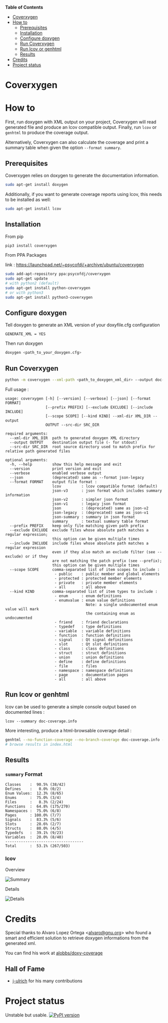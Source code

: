 <!-- markdown-toc start - Don't edit this section. Run M-x markdown-toc-generate-toc again -->
**Table of Contents**

- [Coverxygen](#coverxygen)
- [How to](#how-to)
    - [Prerequisites](#prerequisites)
    - [Installation](#installation)
    - [Configure doxygen](#configure-doxygen)
    - [Run Coverxygen](#run-coverxygen)
    - [Run lcov or genhtml](#run-lcov-or-genhtml)
    - [Results](#results)
- [Credits](#credits)
- [Project status](#project-status)

<!-- markdown-toc end -->

# Coverxygen


# How to

First, run doxygen with XML output on your project, Coverxygen will read generated file and produce an lcov compatible output.
Finally, run `lcov` or `genhtml` to produce the coverage output.

Alternatively, Coverxygen can also calculate the coverage and print a summary table when given the option `--format summary`.

## Prerequisites

Coverxygen relies on doxygen to generate the documentation information.
```bash
sudo apt-get install doxygen
```

Additionally, if you want to generate coverage reports using lcov, this needs to be installed as well:
```bash
sudo apt-get install lcov
```

## Installation

From pip

```bash
pip3 install coverxygen
```
From PPA Packages

link : https://launchpad.net/~psycofdj/+archive/ubuntu/coverxygen
```bash
sudo add-apt-repository ppa:psycofdj/coverxygen
sudo apt-get update
# with python2 (default)
sudo apt-get install python-coverxygen
# or with python3
sudo apt-get install python3-coverxygen
```

## Configure doxygen

Tell doxygen to generate an XML version of your doxyfile.cfg configuration
```
GENERATE_XML = YES
```

Then run doxygen
```bash
doxygen <path_to_your_doxygen.cfg>
```

## Run Coverxygen
```bash
python -m coverxygen --xml-path <path_to_doxygen_xml_dir> --output doc-coverage.info
```

Full usage :
```
usage: coverxygen [-h] [--version] [--verbose] [--json] [--format FORMAT]
                  [--prefix PREFIX] [--exclude EXCLUDE] [--include INCLUDE]
                  [--scope SCOPE] [--kind KIND] --xml-dir XML_DIR --output
                  OUTPUT --src-dir SRC_DIR

required arguments:
  --xml-dir XML_DIR  path to generated doxygen XML directory
  --output OUTPUT    destination output file (- for stdout)
  --src-dir SRC_DIR  root source directory used to match prefix for relative path generated files

optional arguments:
  -h, --help         show this help message and exit
  --version          print version and exit
  --verbose          enabled verbose output
  --json             (deprecated) same as --format json-legacy
  --format FORMAT    output file format : 
                     lcov         : lcov compatible format (default)
                     json-v3      : json format which includes summary information
                     json-v2      : simpler json format
                     json-v1      : legacy json format
                     json         : (deprecated) same as json-v2
                     json-legacy  : (deprecated) same as json-v1
                     json-summary : summary in json format
                     summary      : textual summary table format
  --prefix PREFIX    keep only file matching given path prefix
  --exclude EXCLUDE  exclude files whose absolute path matches a regular expression;
                     this option can be given multiple times
  --include INCLUDE  include files whose absolute path matches a regular expression
                     even if they also match an exclude filter (see --exclude) or if they
                     are not matching the patch prefix (see --prefix);
                     this option can be given multiple times
  --scope SCOPE      comma-separated list of item scopes to include :
                      - public    : public member and global elements
                      - protected : protected member elements
                      - private   : private member elements
                      - all       : all above
  --kind KIND        comma-separated list of item types to include :
                      - enum      : enum definitions
                      - enumvalue : enum value definitions
                                    Note: a single undocumented enum value will mark
                                    the containing enum as undocumented
                      - friend    : friend declarations
                      - typedef   : type definitions
                      - variable  : variable definitions
                      - function  : function definitions
                      - signal    : Qt signal definitions
                      - slot      : Qt slot definitions
                      - class     : class definitions
                      - struct    : struct definitions
                      - union     : union definitions
                      - define    : define definitions
                      - file      : files
                      - namespace : namespace definitions
                      - page      : documentation pages
                      - all       : all above

```

## Run lcov or genhtml

lcov can be used to generate a simple console output based on documented lines :
```
lcov --summary doc-coverage.info
```

More interesting, produce a html-browsable coverage detail :
```bash
genhtml --no-function-coverage --no-branch-coverage doc-coverage.info -o .
# browse results in index.html
```

## Results

### `summary` Format

```
Classes    :  90.5% (38/42)
Defines    :   0.0% (0/2)
Enum Values:  12.3% (8/65)
Enums      :  75.0% (3/4)
Files      :   8.3% (2/24)
Functions  :  64.8% (175/270)
Namespaces :  75.0% (6/8)
Pages      : 100.0% (7/7)
Signals    :  83.3% (5/6)
Slots      :  28.6% (2/7)
Structs    :  80.0% (4/5)
Typedefs   :  39.1% (9/23)
Variables  :  20.0% (8/40)
-----------------------------------
Total      :  53.1% (267/503)
```

### lcov

Overview

![Summary](./docs/coverage-summary.png)

Details

![Details](./docs/coverage-details.png)

# Credits
Special thanks to Alvaro Lopez Ortega <[alvaro@gnu.org](mailto:alvaro@gnu.org)> who found a smart and efficient solution to retrieve doxygen informations from the generated xml.

You can find his work at [alobbs/doxy-coverage](https://github.com/alobbs/doxy-coverage)

## Hall of Fame

- [j-ulrich](https://github.com/j-ulrich) for his many contributions


# Project status

Unstable but usable.
[![PyPI version](https://badge.fury.io/py/coverxygen.svg)](https://badge.fury.io/py/coverxygen)


<!--  LocalWords:  doxyfile cfg xml alobbs doxy -->
<!-- Local Variables: -->
<!-- ispell-local-dictionary: "american" -->
<!-- End: -->
